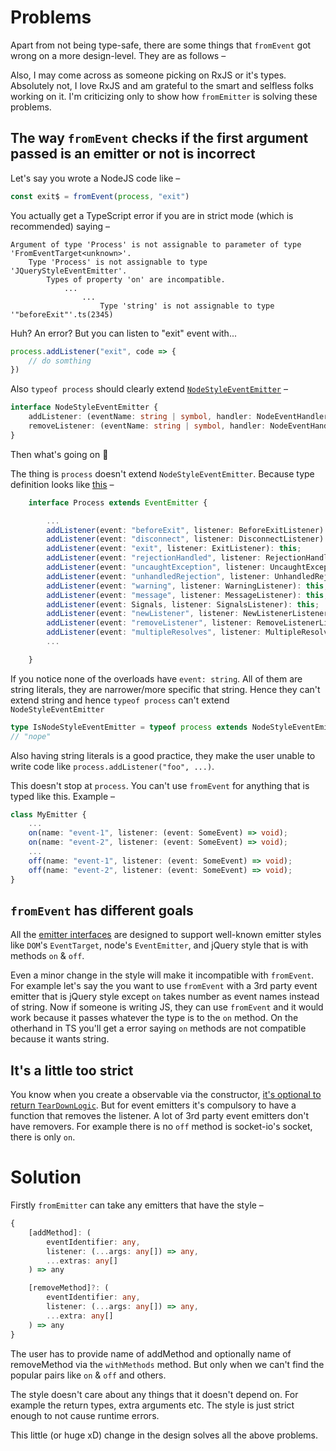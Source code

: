 
# Problems

Apart from not being type-safe, there are some things that `fromEvent` got wrong on a more design-level. They are as follows &ndash;

Also, I may come across as someone picking on RxJS or it's types. Absolutely not, I love RxJS and am grateful to the smart and selfless folks working on it. I'm criticizing only to show how `fromEmitter` is solving these problems.

## The way `fromEvent` checks if the first argument passed is an emitter or not is incorrect

Let's say you wrote a NodeJS code like &ndash;

```typescript
const exit$ = fromEvent(process, "exit")
```

You actually get a TypeScript error if you are in strict mode (which is recommended) saying &ndash;

```plaintext
Argument of type 'Process' is not assignable to parameter of type 'FromEventTarget<unknown>'.
    Type 'Process' is not assignable to type 'JQueryStyleEventEmitter'.
        Types of property 'on' are incompatible.
            ...
                ...
                    Type 'string' is not assignable to type '"beforeExit"'.ts(2345)
```

Huh? An error? But you can listen to "exit" event with...

```typescript
process.addListener("exit", code => {
    // do somthing
})
```

Also `typeof process` should clearly extend [`NodeStyleEventEmitter`](https://github.com/ReactiveX/rxjs/blob/a9fa9d421d69e6e07aec0fa835b273283f8a034c/src/internal/observable/fromEvent.ts#L9-L12) &ndash;

```typescript
interface NodeStyleEventEmitter {
    addListener: (eventName: string | symbol, handler: NodeEventHandler) => this;
    removeListener: (eventName: string | symbol, handler: NodeEventHandler) => this;
}
```

Then what's going on :thinking:

The thing is `process` doesn't extend `NodeStyleEventEmitter`. Because type definition looks like [this](https://github.com/DefinitelyTyped/DefinitelyTyped/blob/d200340ecb521b3856f8bbf6e5b61a33182f9363/types/node/globals.d.ts#L940-L951) &ndash;

```typescript
    interface Process extends EventEmitter {

        ...
        addListener(event: "beforeExit", listener: BeforeExitListener): this;
        addListener(event: "disconnect", listener: DisconnectListener): this;
        addListener(event: "exit", listener: ExitListener): this;
        addListener(event: "rejectionHandled", listener: RejectionHandledListener): this;
        addListener(event: "uncaughtException", listener: UncaughtExceptionListener): this;
        addListener(event: "unhandledRejection", listener: UnhandledRejectionListener): this;
        addListener(event: "warning", listener: WarningListener): this;
        addListener(event: "message", listener: MessageListener): this;
        addListener(event: Signals, listener: SignalsListener): this;
        addListener(event: "newListener", listener: NewListenerListener): this;
        addListener(event: "removeListener", listener: RemoveListenerListener): this;
        addListener(event: "multipleResolves", listener: MultipleResolveListener): this;
        ...

    }
```

If you notice none of the overloads have `event: string`. All of them are string literals, they are narrower/more specific that string. Hence they can't extend string and hence `typeof process` can't extend `NodeStyleEventEmitter`

```typescript
type IsNodeStyleEventEmitter = typeof process extends NodeStyleEventEmitter ? "yep" : "nope";
// "nope"
```

Also having string literals is a good practice, they make the user unable to write code like `process.addListener("foo", ...)`.

This doesn't stop at `process`. You can't use `fromEvent` for anything that is typed like this. Example &ndash;

```typescript
class MyEmitter {
    ...
    on(name: "event-1", listener: (event: SomeEvent) => void);
    on(name: "event-2", listener: (event: SomeEvent) => void);
    ...
    off(name: "event-1", listener: (event: SomeEvent) => void);
    off(name: "event-2", listener: (event: SomeEvent) => void);
}
```

## `fromEvent` has different goals

All the [emitter interfaces](https://github.com/ReactiveX/rxjs/blob/a9fa9d421d69e6e07aec0fa835b273283f8a034c/src/internal/observable/fromEvent.ts#L9-L47) are designed to support well-known emitter styles like `DOM`'s `EventTarget`, node's `EventEmitter`, and jQuery style that is with methods `on` & `off`.

Even a minor change in the style will make it incompatible with `fromEvent`. For example let's say the you want to use `fromEvent` with a 3rd party event emitter that is jQuery style except `on` takes number as event names instead of string. Now if someone is writing JS, they can use `fromEvent` and it would work because it passes whatever the type is to the `on` method. On the otherhand in TS you'll get a error saying `on` methods are not compatible because it wants string.

## It's a little too strict

You know when you create a observable via the constructor, [it's optional to return `TearDownLogic`](https://github.com/ReactiveX/rxjs/blob/01a09789a0a9484c368b7bd6ed37f94d25490a00/src/internal/types.ts#L30). But for event emitters it's compulsory to have a function that removes the listener. A lot of 3rd party event emitters don't have removers. For example there is no `off` method is socket-io's socket, there is only `on`.

# Solution

Firstly `fromEmitter` can take any emitters that have the style &ndash;

```typescript
{
    [addMethod]: (
        eventIdentifier: any,
        listener: (...args: any[]) => any,
        ...extras: any[]
    ) => any

    [removeMethod]?: (
        eventIdentifier: any,
        listener: (...args: any[]) => any,
        ...extra: any[]
    ) => any
}
```

The user has to provide name of addMethod and optionally name of removeMethod via the `withMethods` method. But only when we can't find the popular pairs like `on` & `off` and others.

The style doesn't care about any things that it doesn't depend on. For example the return types, extra arguments etc. The style is just strict enough to not cause runtime errors.

This little (or huge xD) change in the design solves all the above problems.
